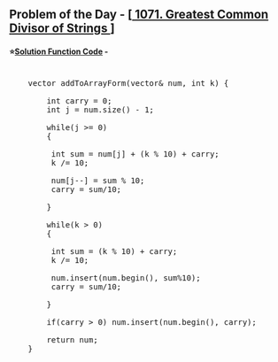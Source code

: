 ## Problem of the Day - [<a href="https://leetcode.com/problems/add-to-array-form-of-integer/description"> 1071. Greatest Common Divisor of Strings </a>]


#### ⭐<ins>Solution Function Code</ins> -
<pre>

    vector<int> addToArrayForm(vector<int>& num, int k) {
        
        int carry = 0;
        int j = num.size() - 1;

        while(j >= 0)
        {

         int sum = num[j] + (k % 10) + carry;
         k /= 10;

         num[j--] = sum % 10;
         carry = sum/10;

        }

        while(k > 0)
        {

         int sum = (k % 10) + carry;
         k /= 10;
    
         num.insert(num.begin(), sum%10);
         carry = sum/10;
       
        }

        if(carry > 0) num.insert(num.begin(), carry);
        
        return num;
    }

</pre>
